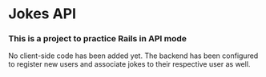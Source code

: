 # Jokes API

### This is a project to practice Rails in API mode

No client-side code has been added yet. The backend has been configured to register new users and associate jokes to their respective user as well.
